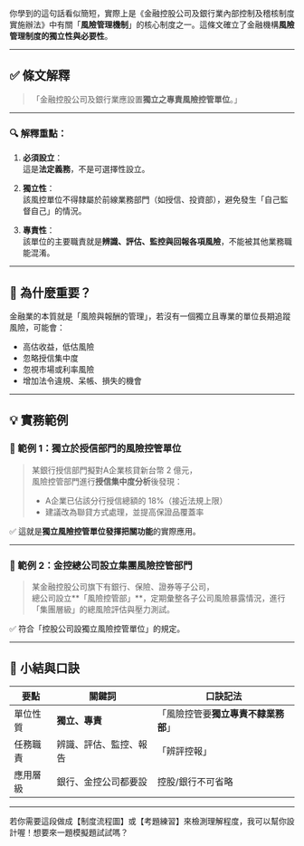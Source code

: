 你學到的這句話看似簡短，實際上是《金融控股公司及銀行業內部控制及稽核制度實施辦法》中有關「**風險管理機制**」的核心制度之一。這條文確立了金融機構**風險管理制度的獨立性與必要性**。

---

## ✅ 條文解釋

>「金融控股公司及銀行業應設置**獨立之專責風險控管單位**。」

---

### 🔍 解釋重點：

1. **必須設立**：  
   這是**法定義務**，不是可選擇性設立。

2. **獨立性**：  
   該風控單位不得隸屬於前線業務部門（如授信、投資部），避免發生「自己監督自己」的情況。

3. **專責性**：  
   該單位的主要職責就是**辨識、評估、監控與回報各項風險**，不能被其他業務職能混淆。

---

## 🧠 為什麼重要？

金融業的本質就是「風險與報酬的管理」，若沒有一個獨立且專業的單位長期追蹤風險，可能會：

- 高估收益，低估風險
- 忽略授信集中度
- 忽視市場或利率風險
- 增加法令違規、呆帳、損失的機會

---

## 💡 實務範例

### 📍 範例 1：獨立於授信部門的風險控管單位

> 某銀行授信部門擬對A企業核貸新台幣 2 億元，  
> 風險控管部門進行**授信集中度分析**後發現：  
> - A企業已佔該分行授信總額的 18%（接近法規上限）  
> - 建議改為聯貸方式處理，並提高保證品覆蓋率

✅ 這就是**獨立風險控管單位發揮把關功能**的實際應用。

---

### 📍 範例 2：金控總公司設立集團風險控管部門

> 某金融控股公司旗下有銀行、保險、證券等子公司，  
> 總公司設立**「風險控管部」**，定期彙整各子公司風險暴露情況，進行「集團層級」的總風險評估與壓力測試。

✅ 符合「控股公司設獨立風險控管單位」的規定。

---

## 🔐 小結與口訣

| 要點 | 關鍵詞 | 口訣記法 |
|------|--------|------------|
| 單位性質 | **獨立、專責** |「風險控管要**獨立專責不隸業務部**」 |
| 任務職責 | 辨識、評估、監控、報告 |「辨評控報」|
| 應用層級 | 銀行、金控公司都要設 | 控股/銀行不可省略 |

---

若你需要這段做成【制度流程圖】或【考題練習】來檢測理解程度，我可以幫你設計喔！想要來一題模擬題試試嗎？